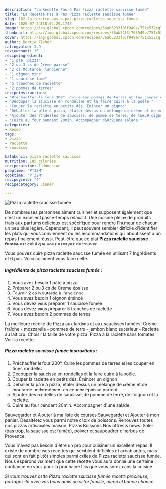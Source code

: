 ```yaml
---
description: "La Recette Pas à Pas Pizza raclette saucisse fumée"
title: "La Recette Pas à Pas Pizza raclette saucisse fumée"
slug: 102-la-recette-pas-a-pas-pizza-raclette-saucisse-fumee
date: 2020-07-24T18:04:20.174Z
image: https://img-global.cpcdn.com/recipes/36ab5233f76f949e/751x532cq70/pizza-raclette-saucisse-fumee-photo-principale-de-la-recette.jpg
thumbnail: https://img-global.cpcdn.com/recipes/36ab5233f76f949e/751x532cq70/pizza-raclette-saucisse-fumee-photo-principale-de-la-recette.jpg
cover: https://img-global.cpcdn.com/recipes/36ab5233f76f949e/751x532cq70/pizza-raclette-saucisse-fumee-photo-principale-de-la-recette.jpg
author: Bertie Fisher
ratingvalue: 3.9
reviewcount: 15
recipeingredient:
- "1 pte  pizza"
- "2 ou 3 cs de Creme paisse"
- "2 cs Moutarde  lancienne"
- "1 oignon minc"
- "1 saucisse fume"
- "5 tranches de raclette"
- "2 pommes de terres"
recipeinstructions:
- "Préchauffer le four 200°. Cuire les pommes de terres et les couper en fines rondelles."
- "Découper la saucisse en rondelles et la faire cuire à la poêle."
- "Couper la raclette en petits dés. Émincer un oignon"
- "Déballer la pâte à pizza, étaler dessus un mélange de crème et de moutarde uniformément en couche épaisse partout."
- "Ajouter des rondelles de saucisse, de pomme de terre, de l&#39;oignon et la raclette."
- "Cuire au four pendant 20min. Accompagner d&#39;une salade."
categories:
- Resep
tags:
- pizza
- raclette
- saucisse

katakunci: pizza raclette saucisse 
nutrition: 185 calories
recipecuisine: Indonesian
preptime: "PT33M"
cooktime: "PT32M"
recipeyield: "4"
recipecategory: Dinner

---
```



![Pizza raclette saucisse fumée](https://img-global.cpcdn.com/recipes/36ab5233f76f949e/751x532cq70/pizza-raclette-saucisse-fumee-photo-principale-de-la-recette.jpg)

De nombreuses personnes aiment cuisiner et supposent également que c'est un excellent passe-temps relaxant. Une cuisine pleine de produits frais aux parfums délicieux est spécifique pour rendre l'humeur de chacun un peu plus légère. Cependant, il peut souvent sembler difficile d'identifier les plats qui vous conviennent ou les recommandations qui aboutissent à un repas finalement réussi. Peut-être que ce plat <strong> Pizza raclette saucisse fumée </strong> est celui que vous essayez de trouver.

<!--inarticleads1-->

Vous pouvez cuire pizza raclette saucisse fumée en utilisant 7 Ingrédients et 6 pas. Voici comment vous faire cette.

##### Ingrédients de pizza raclette saucisse fumée :

1. Vous avez besoin 1 pâte à pizza
1. Préparer 2 ou 3 cs de Creme épaisse
1. Fournir 2 cs Moutarde à l&#39;ancienne
1. Vous avez besoin 1 oignon émincé
1. Vous devez vous préparer 1 saucisse fumée
1. Vous devez vous préparer 5 tranches de raclette
1. Vous avez besoin 2 pommes de terres


La meilleure recette de Pizza aux lardons et aux saucisses fumées! Crème fraîche - mozzarella - pommes de terre - jambon blanc supérieur - Raclette au lait cru. Choisir la taille de votre pizza. Pizza à la raclette sans tomates Voir la recette. 

<!--inarticleads2-->

##### Pizza raclette saucisse fumée instructions :

1. Préchauffer le four 200°. Cuire les pommes de terres et les couper en fines rondelles.
1. Découper la saucisse en rondelles et la faire cuire à la poêle.
1. Couper la raclette en petits dés. Émincer un oignon
1. Déballer la pâte à pizza, étaler dessus un mélange de crème et de moutarde uniformément en couche épaisse partout.
1. Ajouter des rondelles de saucisse, de pomme de terre, de l&#39;oignon et la raclette.
1. Cuire au four pendant 20min. Accompagner d&#39;une salade.


Sauvegarder et Ajouter à ma liste de courses Sauvegarder et Ajouter à mon panier. Désaltérez vous parmi notre choix de boissons. Retrouvez toutes nos pizzas artisanales maison. Pizzas Boissons Nos offres &amp; news. Saler (pas trop, la saucisse est fumée), poivrer et saupoudrer d&#39;herbes de Provence. 

<!--inarticleads1-->

<p>
Vous n'avez pas besoin d'être un pro pour cuisiner un excellent repas. Il existe de nombreuses recettes qui semblent difficiles et accablantes, mais qui sont en fait plutôt simples parmi celles de Pizza raclette saucisse fumée. Nous espérons vraiment que cette recette vous aura donné une certaine confiance en vous pour la prochaine fois que vous serez dans la cuisine.
</p>

<p>
<i>Si vous trouvez cette Pizza raclette saucisse fumée recette précieuse, partagez-la avec vos bons amis ou votre famille, merci et bonne chance.</i>
</p>
